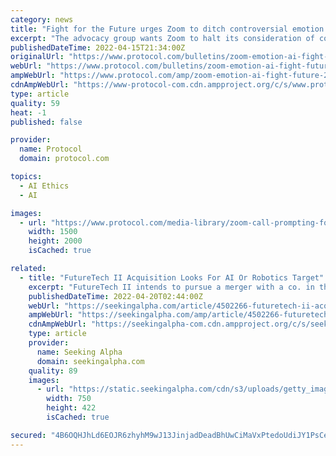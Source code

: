 ```yaml
---
category: news
title: "Fight for the Future urges Zoom to ditch controversial emotion AI"
excerpt: "The advocacy group wants Zoom to halt its consideration of controversial “emotion AI” technology in its services, which was first reported by Protocol."
publishedDateTime: 2022-04-15T21:34:00Z
originalUrl: "https://www.protocol.com/bulletins/zoom-emotion-ai-fight-future"
webUrl: "https://www.protocol.com/bulletins/zoom-emotion-ai-fight-future"
ampWebUrl: "https://www.protocol.com/amp/zoom-emotion-ai-fight-future-2657163519"
cdnAmpWebUrl: "https://www-protocol-com.cdn.ampproject.org/c/s/www.protocol.com/amp/zoom-emotion-ai-fight-future-2657163519"
type: article
quality: 59
heat: -1
published: false

provider:
  name: Protocol
  domain: protocol.com

topics:
  - AI Ethics
  - AI

images:
  - url: "https://www.protocol.com/media-library/zoom-call-prompting-for-pronouns.png?id=28195604&width=1500&coordinates=344%2C0%2C345%2C0&height=2000"
    width: 1500
    height: 2000
    isCached: true

related:
  - title: "FutureTech II Acquisition Looks For AI Or Robotics Target"
    excerpt: "FutureTech II intends to pursue a merger with a co. in the sectors of disruptive technologies. Check out why I'm on HOLD for FTII."
    publishedDateTime: 2022-04-20T02:44:00Z
    webUrl: "https://seekingalpha.com/article/4502266-futuretech-ii-acquisition-looks-ai-robotics-target"
    ampWebUrl: "https://seekingalpha.com/amp/article/4502266-futuretech-ii-acquisition-looks-ai-robotics-target"
    cdnAmpWebUrl: "https://seekingalpha-com.cdn.ampproject.org/c/s/seekingalpha.com/amp/article/4502266-futuretech-ii-acquisition-looks-ai-robotics-target"
    type: article
    provider:
      name: Seeking Alpha
      domain: seekingalpha.com
    quality: 89
    images:
      - url: "https://static.seekingalpha.com/cdn/s3/uploads/getty_images/1295900106/image_1295900106.jpg?io=getty-c-w750"
        width: 750
        height: 422
        isCached: true

secured: "4B6OQHJhLd6EOJR6zhyhM9wJ13JinjadDeadBhUwCiMaVxPtedoUdiJY1PsCeOYprDIpbFjQb4zz5pwk4mTFVylBC1U3WAZ/t+5EeUOJnNDXTED4KdTiVNL3x39gXySjPRUjOoSw8WD6atBEggQWFcER+oY6UXo8Yv+NLwat8Ku7paaLQYzv20QKRrcBvJLTUQNsaF4D1jjbynbfdVwtNsC5IY9Utd5hCvm8ocdxgoXNsbXeF0Gov6T+DSwXtAwthtiNkX0fNFR7n48RgpLaigt3hm1WNSDWKepJi6SHAvreRw+D1O+uoflF0iVc6RtsxCC+zqPWSFBw90uIfKMoz4Qdiyp5yIImXCkX1CF7HeQ=;uDS/z/IB+hiUQFfs0A7qEg=="
---
```


